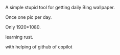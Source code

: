A simple stupid tool for getting daily Bing wallpaper.

Once one pic per day.

Only 1920*1080.

learning rust.

with helping of github of copilot
